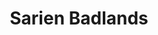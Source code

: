 ---
date created: Friday, December 8th 2023, 10:57:06 pm
date modified: Monday, December 11th 2023, 5:54:52 pm
eleventyNavigation:
  key: Sarien Badlands
  parent: Material Plane
layout: base.njk
title: Sarien Badlands
type: Continent
---